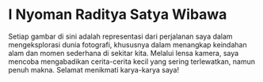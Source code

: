 # I Nyoman Raditya Satya Wibawa
Setiap gambar di sini adalah representasi dari perjalanan saya dalam mengeksplorasi dunia fotografi, khususnya dalam menangkap keindahan alam dan momen sederhana di sekitar kita.  Melalui lensa kamera, saya mencoba mengabadikan cerita-cerita kecil yang sering terlewatkan, namun penuh makna. Selamat menikmati karya-karya saya!
